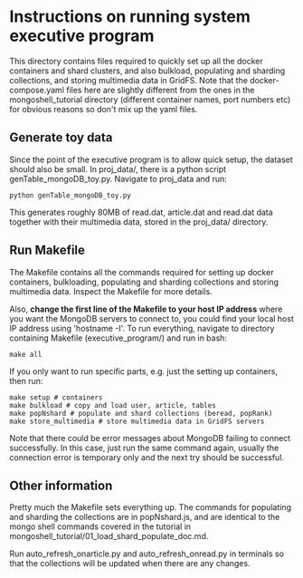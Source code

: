 # Instructions on running system executive program

This directory contains files required to quickly set up all the docker containers and shard clusters, and also bulkload, populating and sharding collections, and storing multimedia data in GridFS. Note that the docker-compose.yaml files here are slightly different from the ones in the mongoshell_tutorial directory (different container names, port numbers etc) for obvious reasons so don't mix up the yaml files.

## Generate toy data

Since the point of the executive program is to allow quick setup, the dataset should also be small. In proj_data/, there is a python script genTable_mongoDB_toy.py. Navigate to proj_data and run:
```
python genTable_mongoDB_toy.py
```
This generates roughly 80MB of read.dat, article.dat and read.dat data together with their multimedia data, stored in the proj_data/ directory.

## Run Makefile

The Makefile contains all the commands required for setting up docker containers, bulkloading, populating and sharding collections and storing multimedia data. Inspect the Makefile for more details. 

Also, **change the first line of the Makefile to your host IP address** where you want the MongoDB servers to connect to, you could find your local host IP address using 'hostname -I'. To run everything, navigate to directory containing Makefile (executive_program/) and run in bash:
```
make all
```
If you only want to run specific parts, e.g. just the setting up containers, then run: 
```
make setup # containers
make bulkload # copy and load user, article, tables
make popNshard # populate and shard collections (beread, popRank)
make store_multimedia # store multimedia data in GridFS servers
```
Note that there could be error messages about MongoDB failing to connect successfully. In this case, just run the same command again, usually the connection error is temporary only and the next try should be successful.

## Other information
Pretty much the Makefile sets everything up. The commands for populating and sharding the collections are in popNshard.js, and are identical to the mongo shell commands covered in the tutorial in mongoshell_tutorial/01_load_shard_populate_doc.md. 

Run auto_refresh_onarticle.py and auto_refresh_onread.py in terminals so that the collections will be updated when there are any changes.